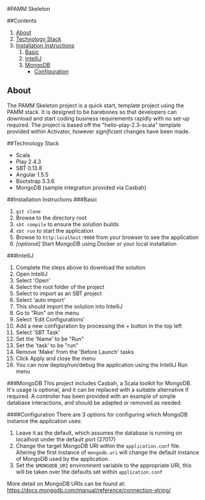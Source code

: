 
#PAMM Skeleton

##Contents
1. [About](#about)
2. [Technology Stack](#technology-stack)
3. [Installation Instructions](#installation-instructions)
   1. [Basic](#basic)
   2. [IntelliJ](#intelliJ)
   3. [MongoDB](#mongoDB)
      * [Configuration](#configuration)

## About
The PAMM Skeleton project is a quick start, template project using the PAMM stack. It is designed to be barebones so that developers can download and start coding business requirements rapidly with no set-up required.
The project is based off the "hello-play-2.3-scala" template provided within Activator, however *significant* changes have been made.

##Technology Stack
- Scala
- Play 2.4.3
- SBT 0.13.8
- Angular 1.5.5
- Bootstrap 3.3.6
- MongoDB (sample integration provided via Casbah)

##Installation Instructions
###Basic
1. `git clone` <repo address>
2. Browse to the directory root
3. `sbt compile` to ensure the solution builds
3. `sbt run` to start the application
4. Browse to `http:localhost:9000` from your browser to see the application
5. *[optional]* Start MongoDB using Docker or your local installation

###IntelliJ
1. Complete the steps above to download the solution
2. Open IntelliJ
3. Select 'Open'
4. Select the root folder of the project
5. Select to import as an SBT project
6. Select 'auto import'
7. This should import the solution into IntelliJ
8. Go to "Run" on the menu
9. Select 'Edit Configurations'
10. Add a new configuration by processing the + button in the top left
11. Select 'SBT Task'
12. Set the 'Name' to be "Run"
13. Set the 'task' to be "run"
14. Remove 'Make' from the 'Before Launch' tasks
15. Click Apply and close the menu
16. You can now deploy/run/debug the application using the IntelliJ Run menu

###MongoDB
This project includes Casbah, a Scala toolkit for MongoDB. It's usage is optional, and it can be replaced with a suitable alternative if required. A controller has been provided with an example of simple database interactions, and should be adapted or removed as needed.

####Configuration
There are 3 options for configuring which MongoDB instance the application uses:
1. Leave it as the default, which assumes the database is running on localhost under the default port (27017)
2. Change the target MongoDB URI within the `application.conf` file. Altering the first instance of `mongodb.uri` will change the default instance of MongoDB used by the application.
3. Set the `$MONGODB_URI` environment variable to the appropriate URI, this will be taken over the defaults set within `application.conf`

More detail on MongoDB URIs can be found at:
https://docs.mongodb.com/manual/reference/connection-string/